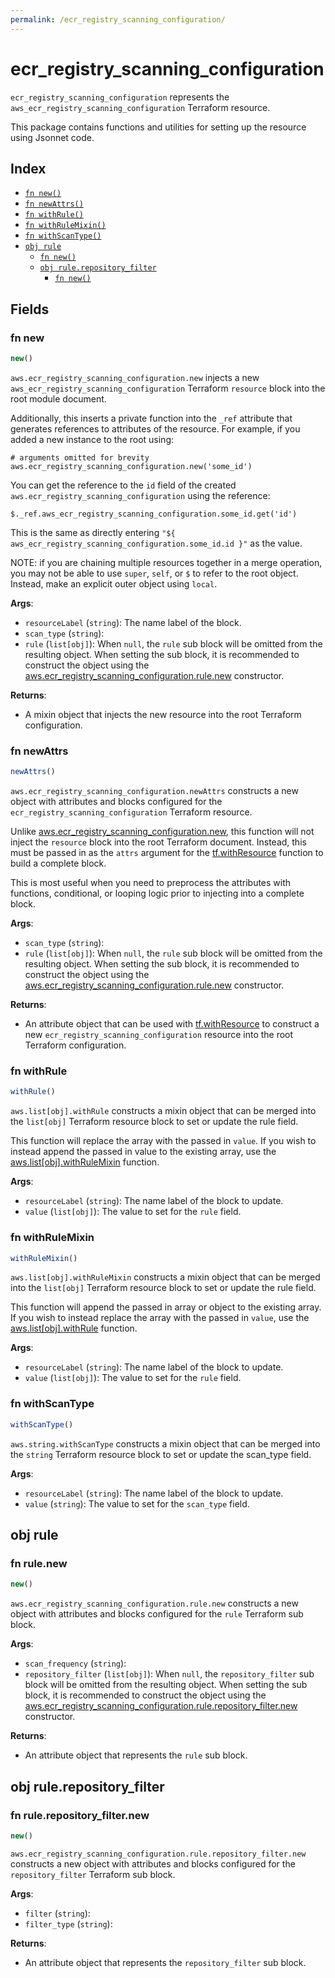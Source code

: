 ```yaml
---
permalink: /ecr_registry_scanning_configuration/
---
```


# ecr_registry_scanning_configuration

`ecr_registry_scanning_configuration` represents the `aws_ecr_registry_scanning_configuration` Terraform resource.



This package contains functions and utilities for setting up the resource using Jsonnet code.


## Index

* [`fn new()`](#fn-new)
* [`fn newAttrs()`](#fn-newattrs)
* [`fn withRule()`](#fn-withrule)
* [`fn withRuleMixin()`](#fn-withrulemixin)
* [`fn withScanType()`](#fn-withscantype)
* [`obj rule`](#obj-rule)
  * [`fn new()`](#fn-rulenew)
  * [`obj rule.repository_filter`](#obj-rulerepository_filter)
    * [`fn new()`](#fn-rulerepository_filternew)

## Fields

### fn new

```ts
new()
```


`aws.ecr_registry_scanning_configuration.new` injects a new `aws_ecr_registry_scanning_configuration` Terraform `resource`
block into the root module document.

Additionally, this inserts a private function into the `_ref` attribute that generates references to attributes of the
resource. For example, if you added a new instance to the root using:

    # arguments omitted for brevity
    aws.ecr_registry_scanning_configuration.new('some_id')

You can get the reference to the `id` field of the created `aws.ecr_registry_scanning_configuration` using the reference:

    $._ref.aws_ecr_registry_scanning_configuration.some_id.get('id')

This is the same as directly entering `"${ aws_ecr_registry_scanning_configuration.some_id.id }"` as the value.

NOTE: if you are chaining multiple resources together in a merge operation, you may not be able to use `super`, `self`,
or `$` to refer to the root object. Instead, make an explicit outer object using `local`.

**Args**:
  - `resourceLabel` (`string`): The name label of the block.
  - `scan_type` (`string`): 
  - `rule` (`list[obj]`):  When `null`, the `rule` sub block will be omitted from the resulting object. When setting the sub block, it is recommended to construct the object using the [aws.ecr_registry_scanning_configuration.rule.new](#fn-ecr_registry_scanning_configurationrulenew) constructor.

**Returns**:
- A mixin object that injects the new resource into the root Terraform configuration.


### fn newAttrs

```ts
newAttrs()
```


`aws.ecr_registry_scanning_configuration.newAttrs` constructs a new object with attributes and blocks configured for the `ecr_registry_scanning_configuration`
Terraform resource.

Unlike [aws.ecr_registry_scanning_configuration.new](#fn-ecr_registry_scanning_configurationnew), this function will not inject the `resource`
block into the root Terraform document. Instead, this must be passed in as the `attrs` argument for the
[tf.withResource](https://github.com/tf-libsonnet/core/tree/main/docs#fn-withresource) function to build a complete block.

This is most useful when you need to preprocess the attributes with functions, conditional, or looping logic prior to
injecting into a complete block.

**Args**:
  - `scan_type` (`string`): 
  - `rule` (`list[obj]`):  When `null`, the `rule` sub block will be omitted from the resulting object. When setting the sub block, it is recommended to construct the object using the [aws.ecr_registry_scanning_configuration.rule.new](#fn-ecr_registry_scanning_configurationrulenew) constructor.

**Returns**:
  - An attribute object that can be used with [tf.withResource](https://github.com/tf-libsonnet/core/tree/main/docs#fn-withresource) to construct a new `ecr_registry_scanning_configuration` resource into the root Terraform configuration.


### fn withRule

```ts
withRule()
```

`aws.list[obj].withRule` constructs a mixin object that can be merged into the `list[obj]`
Terraform resource block to set or update the rule field.

This function will replace the array with the passed in `value`. If you wish to instead append the
passed in value to the existing array, use the [aws.list[obj].withRuleMixin](TODO) function.


**Args**:
  - `resourceLabel` (`string`): The name label of the block to update.
  - `value` (`list[obj]`): The value to set for the `rule` field.


### fn withRuleMixin

```ts
withRuleMixin()
```

`aws.list[obj].withRuleMixin` constructs a mixin object that can be merged into the `list[obj]`
Terraform resource block to set or update the rule field.

This function will append the passed in array or object to the existing array. If you wish
to instead replace the array with the passed in `value`, use the [aws.list[obj].withRule](TODO)
function.


**Args**:
  - `resourceLabel` (`string`): The name label of the block to update.
  - `value` (`list[obj]`): The value to set for the `rule` field.


### fn withScanType

```ts
withScanType()
```

`aws.string.withScanType` constructs a mixin object that can be merged into the `string`
Terraform resource block to set or update the scan_type field.



**Args**:
  - `resourceLabel` (`string`): The name label of the block to update.
  - `value` (`string`): The value to set for the `scan_type` field.


## obj rule



### fn rule.new

```ts
new()
```


`aws.ecr_registry_scanning_configuration.rule.new` constructs a new object with attributes and blocks configured for the `rule`
Terraform sub block.



**Args**:
  - `scan_frequency` (`string`): 
  - `repository_filter` (`list[obj]`):  When `null`, the `repository_filter` sub block will be omitted from the resulting object. When setting the sub block, it is recommended to construct the object using the [aws.ecr_registry_scanning_configuration.rule.repository_filter.new](#fn-rulerepository_filternew) constructor.

**Returns**:
  - An attribute object that represents the `rule` sub block.


## obj rule.repository_filter



### fn rule.repository_filter.new

```ts
new()
```


`aws.ecr_registry_scanning_configuration.rule.repository_filter.new` constructs a new object with attributes and blocks configured for the `repository_filter`
Terraform sub block.



**Args**:
  - `filter` (`string`): 
  - `filter_type` (`string`): 

**Returns**:
  - An attribute object that represents the `repository_filter` sub block.
